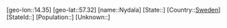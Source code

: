 ﻿---
location: [57.32,14.35]
type: City
tags:
- geo/City


SpocWebEntityId: 32992
isDeleted: false
confidential: public

---
[geo-lon::14.35]
[geo-lat::57.32]
[name::Nydala]
[State::]
[Country::[Sweden](geo/Continent/Europe/Sweden.md)]
[StateId::]
[Population::]
[Unknown::]

